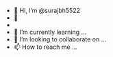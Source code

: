 - 👋 Hi, I’m @surajbh5522
- 👀
- 
- 🌱 I’m currently learning ...
- 💞️ I’m looking to collaborate on ...
- 📫 How to reach me ...

<!---
surajbh5522/surajbh5522 is a ✨ special ✨ repository because its `README.md` (this file) appears on your GitHub profile.
You can click the Preview link to take a look at your changes.
--->
